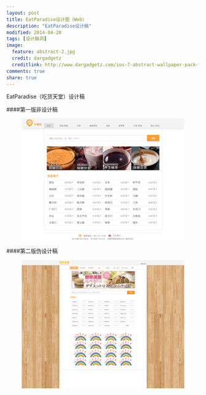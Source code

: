 ```yaml
---
layout: post
title: EatParadise设计图（Web）
description: "EatParadise设计稿"
modified: 2014-04-20
tags: [设计脑洞]
image:
  feature: abstract-2.jpg
  credit: dargadgetz
  creditlink: http://www.dargadgetz.com/ios-7-abstract-wallpaper-pack-for-iphone-5-and-ipod-touch-retina/
comments: true
share: true
---
```


EatParadise（吃货天堂）设计稿

####第一版非设计稿

<div style="text-align:center">
    <figure>
        <a href="/images/blog/2014-04-20-eatparadise-design-draft/homepage.png" target="_blank"><img src="/images/blog/2014-04-20-eatparadise-design-draft/homepage.png" /></a>
    </figure>
</div>

####第二版伪设计稿

<div style="text-align:center">
    <figure>
        <a href="/images/blog/2014-04-20-eatparadise-design-draft/homepage_modified.png"><img src="/images/blog/2014-04-20-eatparadise-design-draft/homepage_modified.png" /></a>
    </figure>
</div>